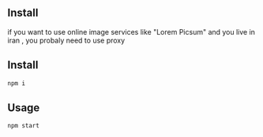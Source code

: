 ## Install

if you want to use online image services like "Lorem Picsum" and you live in iran , you probaly need to use proxy

## Install

```bash
npm i
```

## Usage

```bash
npm start
```

